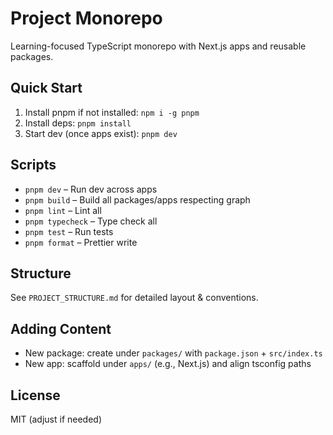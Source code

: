 # Project Monorepo

Learning-focused TypeScript monorepo with Next.js apps and reusable packages.

## Quick Start
1. Install pnpm if not installed: `npm i -g pnpm`
2. Install deps: `pnpm install`
3. Start dev (once apps exist): `pnpm dev`

## Scripts
- `pnpm dev` – Run dev across apps
- `pnpm build` – Build all packages/apps respecting graph
- `pnpm lint` – Lint all
- `pnpm typecheck` – Type check all
- `pnpm test` – Run tests
- `pnpm format` – Prettier write

## Structure
See `PROJECT_STRUCTURE.md` for detailed layout & conventions.

## Adding Content
- New package: create under `packages/` with `package.json` + `src/index.ts`
- New app: scaffold under `apps/` (e.g., Next.js) and align tsconfig paths

## License
MIT (adjust if needed)
